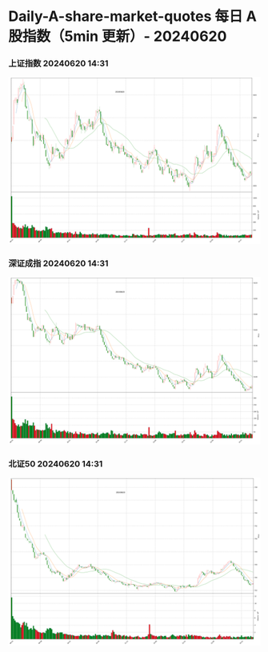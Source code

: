 
# Daily-A-share-market-quotes 每日 A 股指数（5min 更新）- 20240620

### 上证指数 20240620 14:31
![](./fig/2024/6/20240620-sh000001.png)

### 深证成指 20240620 14:31
![](./fig/2024/6/20240620-sz399001.png)

### 北证50 20240620 14:31
![](./fig/2024/6/20240620-bj899050.png)
